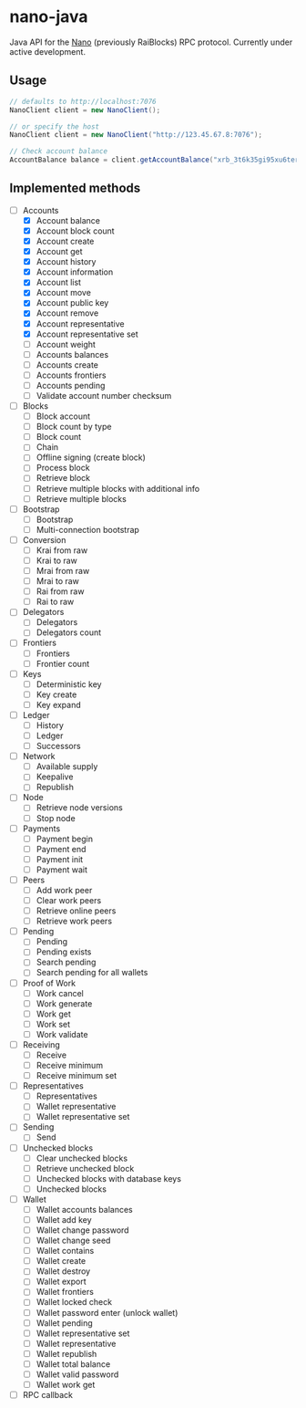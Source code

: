 # nano-java

Java API for the [Nano](http://nano.org/en) (previously RaiBlocks) RPC protocol. Currently under active development.

## Usage

```java
// defaults to http://localhost:7076
NanoClient client = new NanoClient();

// or specify the host
NanoClient client = new NanoClient("http://123.45.67.8:7076");

// Check account balance
AccountBalance balance = client.getAccountBalance("xrb_3t6k35gi95xu6tergt6p69ck76ogmitsa8mnijtpxm9fkcm736xtoncuohr3");
```

## Implemented methods

- [ ] Accounts
  - [x] Account balance
  - [x] Account block count
  - [x] Account create
  - [x] Account get
  - [x] Account history
  - [x] Account information
  - [x] Account list
  - [x] Account move
  - [x] Account public key
  - [x] Account remove
  - [x] Account representative
  - [x] Account representative set
  - [ ] Account weight
  - [ ] Accounts balances
  - [ ] Accounts create
  - [ ] Accounts frontiers
  - [ ] Accounts pending
  - [ ] Validate account number checksum
- [ ] Blocks
  - [ ] Block account
  - [ ] Block count by type
  - [ ] Block count
  - [ ] Chain
  - [ ] Offline signing (create block)
  - [ ] Process block
  - [ ] Retrieve block
  - [ ] Retrieve multiple blocks with additional info
  - [ ] Retrieve multiple blocks
- [ ] Bootstrap
  - [ ] Bootstrap
  - [ ] Multi-connection bootstrap
- [ ] Conversion
  - [ ] Krai from raw
  - [ ] Krai to raw
  - [ ] Mrai from raw
  - [ ] Mrai to raw
  - [ ] Rai from raw
  - [ ] Rai to raw
- [ ] Delegators
  - [ ] Delegators
  - [ ] Delegators count
- [ ] Frontiers
  - [ ] Frontiers
  - [ ] Frontier count
- [ ] Keys
  - [ ] Deterministic key
  - [ ] Key create
  - [ ] Key expand
- [ ] Ledger
  - [ ] History
  - [ ] Ledger
  - [ ] Successors
- [ ] Network
  - [ ] Available supply
  - [ ] Keepalive
  - [ ] Republish
- [ ] Node
  - [ ] Retrieve node versions
  - [ ] Stop node
- [ ] Payments
  - [ ] Payment begin
  - [ ] Payment end
  - [ ] Payment init
  - [ ] Payment wait
- [ ] Peers
  - [ ] Add work peer
  - [ ] Clear work peers
  - [ ] Retrieve online peers
  - [ ] Retrieve work peers
- [ ] Pending
  - [ ] Pending
  - [ ] Pending exists
  - [ ] Search pending
  - [ ] Search pending for all wallets
- [ ] Proof of Work
  - [ ] Work cancel
  - [ ] Work generate
  - [ ] Work get
  - [ ] Work set
  - [ ] Work validate
- [ ] Receiving
  - [ ] Receive
  - [ ] Receive minimum
  - [ ] Receive minimum set
- [ ] Representatives
  - [ ] Representatives
  - [ ] Wallet representative
  - [ ] Wallet representative set
- [ ] Sending
  - [ ] Send
- [ ] Unchecked blocks
  - [ ] Clear unchecked blocks
  - [ ] Retrieve unchecked block
  - [ ] Unchecked blocks with database keys
  - [ ] Unchecked blocks
- [ ] Wallet
  - [ ] Wallet accounts balances
  - [ ] Wallet add key
  - [ ] Wallet change password
  - [ ] Wallet change seed
  - [ ] Wallet contains
  - [ ] Wallet create
  - [ ] Wallet destroy
  - [ ] Wallet export
  - [ ] Wallet frontiers
  - [ ] Wallet locked check
  - [ ] Wallet password enter (unlock wallet)
  - [ ] Wallet pending
  - [ ] Wallet representative set
  - [ ] Wallet representative
  - [ ] Wallet republish
  - [ ] Wallet total balance
  - [ ] Wallet valid password
  - [ ] Wallet work get
- [ ] RPC callback
